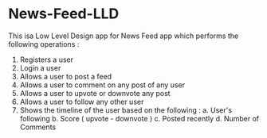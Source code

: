# News-Feed-LLD

This isa Low Level Design app for News Feed app which performs the following operations : 

1. Registers a user
2. Login a user
3. Allows a user to post a feed
4. Allows a user to comment on any post of any user
5. Allows a user to upvote or downvote any post
6. Allows a user to follow any other user
7. Shows the timeline of the user based on the following : 
   a. User's following
   b. Score ( upvote - downvote )
   c. Posted recently
   d. Number of Comments
